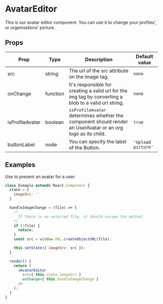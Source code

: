 # AvatarEditor

This is our avatar editor component. You can use it to change your profiles', or organisations' picture.

## Props

| Prop | Type | Description | Default value |
| ---- | ---- | ----------- | ------------- |
| src | string | The url of the src attribute on the image tag. | `none` |
| onChange | function | It's responsible for creating a valid url for the img tag by converting a blob to a valid url string. | `none` |
| isProfileAvatar | boolean | `isProfileAvatar` determines whether the component should render an UserAvatar or an org logo as its child. | `true` |
| buttonLabel | node | You can specify the label of the Button. | `'Upload picture'` |

## Examples

Use to present an avatar for a user.

```jsx
class Exmaple extends React.Component {
  state = {
    imageSrc: ''
  }

  handleImageChange = (file) => {
    /*
      If there is no selected file, it should escape the method.
    */
    if (!file) {
      return;
    }
    const src = window.URL.createObjectURL(file);

    this.setState({ imageSrc: src });
  }

  render() {
    return (
      <AvatarEditor
        src={ this.state.imageSrc }
        onChange={ this.handleImageChange }
      />  
    );
  }
}
```
